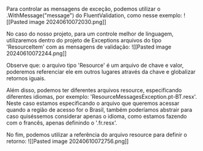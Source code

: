 
Para controlar as mensagens de exceção, podemos utilizar o .WithMessage("message") do FluentValidation, como nesse exemplo:
![[Pasted image 20240610072030.png]]

No caso do nosso projeto, para um controle melhor de linguagem, utilizaremos dentro do projeto de Exceptions arquivos do tipo 'ResourceItem' com as mensagens de validação:
![[Pasted image 20240610072244.png]]

Observe que: o arquivo tipo 'Resource' é um arquivo de chave e valor, poderemos referenciar ele em outros lugares através da chave e globalizar retornos iguais.

Além disso, podemos ter diferentes arquivos resource, especificando diferentes idiomas, por exemplo: 'ResourceMessagesException.pt-BT.resx'. Neste caso estamos especificando o arquivo que queremos acessar quando a região de acesso for o Brasil, também poderíamos abstrair para caso quiséssemos considerar apenas o idioma, como estamos fazendo com o francês, apenas definindo o '.fr.resx'.

No fim, podemos utilizar a referência do arquivo resource para definir o retorno:
![[Pasted image 20240610072756.png]]
